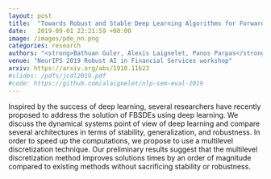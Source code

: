 ```yaml
---
layout: post
title:  "Towards Robust and Stable Deep Learning Algorithms for Forward Backward Stochastic Differential Equations"
date:   2019-09-01 22:21:59 +00:00
image: /images/pde_nn.png
categories: research
authors: "<strong>Bathuan Guler, Alexis Laignelet, Panos Parpas</strong>"
venue: "NeurIPS 2019 Robust AI in Financial Services workshop"
arxiv: https://arxiv.org/abs/1910.11623
#slides: /pdfs/jcdl2019.pdf
#code: https://github.com/alaignelet/nlp-sem-eval-2019
---
```

 Inspired by the success of deep learning, several researchers have recently proposed to address the solution of FBSDEs using deep learning. We discuss the dynamical systems point of view of deep learning and compare several architectures in terms of stability, generalization, and robustness. In order to speed up the computations, we propose to use a multilevel discretization technique. Our preliminary results suggest that the multilevel discretization method improves solutions times by an order of magnitude compared to existing methods without sacrificing stability or robustness.
